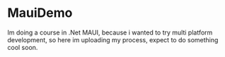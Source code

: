 # MauiDemo
Im doing a course in .Net MAUI, because i wanted to try multi platform development,
so here im uploading my process, expect to do something cool soon.
